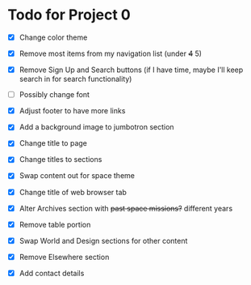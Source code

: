 # Todo for Project 0
- [x] Change color theme
- [x] Remove most items from my navigation list (under ~~4~~ 5)
- [x] Remove Sign Up and Search buttons (if I have time, maybe I'll keep search in for search functionality)
- [ ] Possibly change font
- [x] Adjust footer to have more links
- [x] Add a background image to jumbotron section
- [x] Change title to page
- [x] Change titles to sections
- [x] Swap content out for space theme
- [x] Change title of web browser tab
- [x] Alter Archives section with ~~past space missions?~~ different years
- [x] Remove table portion
- [x] Swap World and Design sections for other content
- [x] Remove Elsewhere section
- [x] Add contact details

